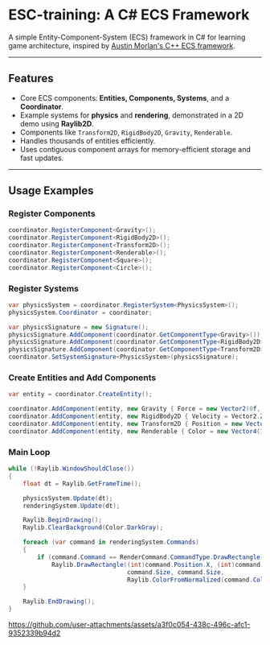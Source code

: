 # ESC-training: A C# ECS Framework

A simple Entity-Component-System (ECS) framework in C# for learning game architecture, inspired by [Austin Morlan's C++ ECS framework](https://austinmorlan.com/posts/entity_component_system/).

---

## Features

* Core ECS components: **Entities, Components, Systems**, and a **Coordinator**.
* Example systems for **physics** and **rendering**, demonstrated in a 2D demo using **Raylib2D**.
* Components like `Transform2D`, `RigidBody2D`, `Gravity`, `Renderable`.
* Handles thousands of entities efficiently.
* Uses contiguous component arrays for memory-efficient storage and fast updates.

---

## Usage Examples

### Register Components

```csharp
coordinator.RegisterComponent<Gravity>();
coordinator.RegisterComponent<RigidBody2D>();
coordinator.RegisterComponent<Transform2D>();
coordinator.RegisterComponent<Renderable>();
coordinator.RegisterComponent<Square>();
coordinator.RegisterComponent<Circle>();
```

### Register Systems

```csharp
var physicsSystem = coordinator.RegisterSystem<PhysicsSystem>();
physicsSystem.Coordinator = coordinator;

var physicsSignature = new Signature();
physicsSignature.AddComponent(coordinator.GetComponentType<Gravity>());
physicsSignature.AddComponent(coordinator.GetComponentType<RigidBody2D>());
physicsSignature.AddComponent(coordinator.GetComponentType<Transform2D>());
coordinator.SetSystemSignature<PhysicsSystem>(physicsSignature);
```

### Create Entities and Add Components

```csharp
var entity = coordinator.CreateEntity();

coordinator.AddComponent(entity, new Gravity { Force = new Vector2(0f, 9.8f) });
coordinator.AddComponent(entity, new RigidBody2D { Velocity = Vector2.Zero });
coordinator.AddComponent(entity, new Transform2D { Position = new Vector2(0, 0), Scale = Vector2.One });
coordinator.AddComponent(entity, new Renderable { Color = new Vector4(1f, 0f, 0f, 1f) });
```

### Main Loop

```csharp
while (!Raylib.WindowShouldClose())
{
    float dt = Raylib.GetFrameTime();

    physicsSystem.Update(dt);
    renderingSystem.Update(dt);

    Raylib.BeginDrawing();
    Raylib.ClearBackground(Color.DarkGray);

    foreach (var command in renderingSystem.Commands)
    {
        if (command.Command == RenderCommand.CommandType.DrawRectangle)
            Raylib.DrawRectangle((int)command.Position.X, (int)command.Position.Y,
                                 command.Size, command.Size,
                                 Raylib.ColorFromNormalized(command.Color));
    }

    Raylib.EndDrawing();
}
```


https://github.com/user-attachments/assets/a3f0c054-438c-496c-afc1-9352339b94d2

